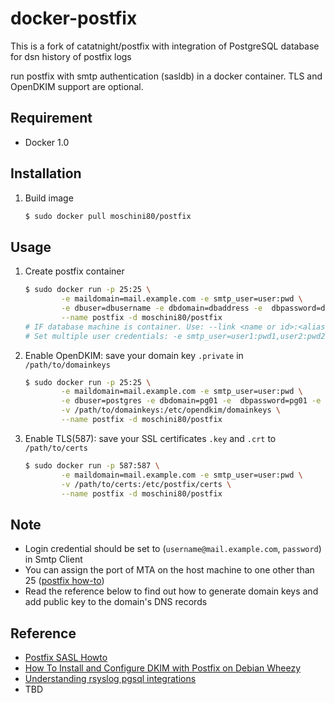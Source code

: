 docker-postfix
==============

This is a fork of catatnight/postfix with integration of PostgreSQL database for dsn history of postfix logs

run postfix with smtp authentication (sasldb) in a docker container.
TLS and OpenDKIM support are optional.

## Requirement
+ Docker 1.0


## Installation
1. Build image

	```bash
	$ sudo docker pull moschini80/postfix
	```

## Usage
1. Create postfix container 

	```bash
	$ sudo docker run -p 25:25 \
			-e maildomain=mail.example.com -e smtp_user=user:pwd \
			-e dbuser=dbusername -e dbdomain=dbaddress -e  dbpassword=dbpwd -e dbname=databasename \
			--name postfix -d moschini80/postfix
	# IF database machine is container. Use: --link <name or id>:<alias{use this on dbdomain env}>
	# Set multiple user credentials: -e smtp_user=user1:pwd1,user2:pwd2,...,userN:pwdN
	```
2. Enable OpenDKIM: save your domain key ```.private``` in ```/path/to/domainkeys```

	```bash
	$ sudo docker run -p 25:25 \
			-e maildomain=mail.example.com -e smtp_user=user:pwd \
			-e dbuser=postgres -e dbdomain=pg01 -e  dbpassword=pg01 -e dbname=postfix_dashboard \
			-v /path/to/domainkeys:/etc/opendkim/domainkeys \
			--name postfix -d moschini80/postfix
	```
3. Enable TLS(587): save your SSL certificates ```.key``` and ```.crt``` to  ```/path/to/certs```

	```bash
	$ sudo docker run -p 587:587 \
			-e maildomain=mail.example.com -e smtp_user=user:pwd \
			-v /path/to/certs:/etc/postfix/certs \
			--name postfix -d moschini80/postfix
	```

## Note
+ Login credential should be set to (`username@mail.example.com`, `password`) in Smtp Client
+ You can assign the port of MTA on the host machine to one other than 25 ([postfix how-to](http://www.postfix.org/MULTI_INSTANCE_README.html))
+ Read the reference below to find out how to generate domain keys and add public key to the domain's DNS records

## Reference
+ [Postfix SASL Howto](http://www.postfix.org/SASL_README.html)
+ [How To Install and Configure DKIM with Postfix on Debian Wheezy](https://www.digitalocean.com/community/articles/how-to-install-and-configure-dkim-with-postfix-on-debian-wheezy)
+ [Understanding rsyslog pgsql integrations](https://www.rsyslog.com/doc/v8-stable/configuration/modules/ompgsql.html)
+ TBD
